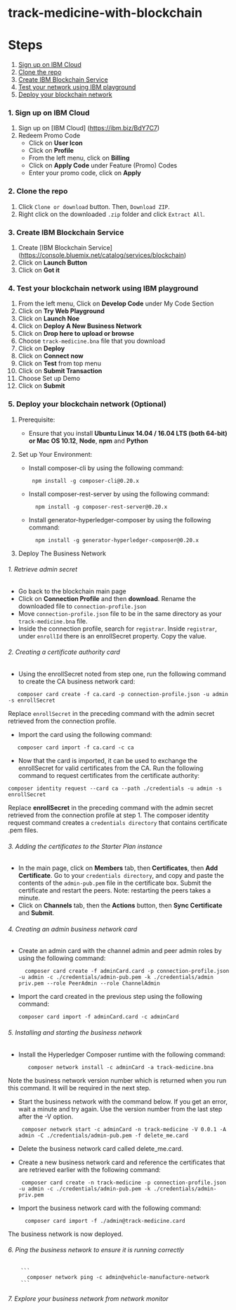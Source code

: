 # track-medicine-with-blockchain
# Steps

1. [Sign up on IBM Cloud](#1-sign-up-on-ibm-cloud)
2. [Clone the repo](#2-clone-the-repo)
3. [Create IBM Blockchain Service](#3-create-ibm-blockchain-service)
4. [Test your network using IBM playground](#4-test-your-blockchain-network-using-ibm-playground)
5. [Deploy your blockchain network ](#5-deploy-your-blockchain-network-optional )


### 1. Sign up on IBM Cloud
1. Sign up on [IBM Cloud] (https://ibm.biz/BdY7C7)
2. Redeem Promo Code 
   * Click on **User Icon**
   * Click on **Profile**
   * From the left menu, click on **Billing** 
   * Click on **Apply Code** under Feature (Promo) Codes
   * Enter your promo code, click on **Apply**

### 2. Clone the repo
1. Click `Clone or download` button. Then, `Download ZIP`.
2. Right click on the downloaded `.zip` folder and click `Extract All`.

### 3. Create IBM Blockchain Service
1. Create [IBM Blockchain Service] (https://console.bluemix.net/catalog/services/blockchain)
2. Click on **Launch Button**
3. Click on **Got it**

### 4. Test your blockchain network using IBM playground
1.  From the left menu, Click on **Develop Code** under My Code Section
2.  Click on **Try Web Playground**
3.  Click on **Launch Noe**
4.  Click on **Deploy A New Business Network**
5.  Click on **Drop here to upload or browse**
6.  Choose `track-medicine.bna` file that you download
7.  Click on **Deploy**
8.  Click on **Connect now**
9.  Click on **Test** from top menu
10. Click on **Submit Transaction**
11. Choose Set up Demo
12. Click on **Submit**

### 5. Deploy your blockchain network (Optional)
1. Prerequisite:
   * Ensure that you install **Ubuntu Linux 14.04 / 16.04 LTS (both 64-bit) or Mac OS 10.12**, **Node**, **npm** and **Python**

2. Set up Your Environment:
   * Install composer-cli by using the following command:
      ```
       npm install -g composer-cli@0.20.x
       ```
   * Install composer-rest-server by using the following command:
      ```
        npm install -g composer-rest-server@0.20.x
       ```
   * Install generator-hyperledger-composer by using the following command:
      ```
        npm install -g generator-hyperledger-composer@0.20.x
       ```
3. Deploy The Business Network
  ###### 1. Retrieve admin secret
   * Go back to the blockchain main page
   * Click on **Connection Profile** and then **download**. Rename the downloaded file to `connection-profile.json`
   * Move `connection-profile.json` file to be in the same directory as your `track-medicine.bna` file.
   * Inside the connection profile, search for `registrar`. Inside `registrar`, under `enrollId` there is an enrollSecret property. Copy the value.
   
  ###### 2. Creating a certificate authority card
   * Using the enrollSecret noted from step one, run the following command to create the CA business network card:
   ```
      composer card create -f ca.card -p connection-profile.json -u admin -s enrollSecret
   ``` 
   Replace `enrollSecret` in the preceding command with the admin secret retrieved from the connection profile.
   * Import the card using the following command:
   
   ```
      composer card import -f ca.card -c ca
   ```
   * Now that the card is imported, it can be used to exchange the enrollSecret for valid certificates from the CA. Run the following command to request certificates from the certificate authority:
   ```
   composer identity request --card ca --path ./credentials -u admin -s enrollSecret
   ```
   Replace **enrollSecret** in the preceding command with the admin secret retrieved from the connection profile at step 1. 
   The composer identity request command creates a `credentials directory` that contains certificate .pem files.

   
  ###### 3. Adding the certificates to the Starter Plan instance
   * In the main page, click on **Members** tab, then **Certificates**, then **Add Certificate**. Go to your `credentials directory`, and copy and paste the contents of the `admin-pub.pem` file in the certificate box. Submit the certificate and restart the peers. Note: restarting the peers takes a minute.
   * Click on **Channels** tab, then the **Actions** button, then **Sync Certificate** and **Submit**.
    
  ###### 4. Creating an admin business network card
   * Create an admin card with the channel admin and peer admin roles by using the following command:
       ```
         composer card create -f adminCard.card -p connection-profile.json -u admin -c ./credentials/admin-pub.pem -k ./credentials/admin priv.pem --role PeerAdmin --role ChannelAdmin
       ```
   * Import the card created in the previous step using the following command:
    
       ```
       composer card import -f adminCard.card -c adminCard
       ```
    
  ###### 5. Installing and starting the business network
   * Install the Hyperledger Composer runtime with the following command:
        ```
           composer network install -c adminCard -a track-medicine.bna
        ```
   Note the business network version number which is returned when you run this command. It will be required in the next step.
   * Start the business network with the command below. If you get an error, wait a minute and try again. Use the version number from the last step after the -V option.
        ```
         composer network start -c adminCard -n track-medicine -V 0.0.1 -A admin -C ./credentials/admin-pub.pem -f delete_me.card
        ```
   * Delete the business network card called delete_me.card.
   * Create a new business network card and reference the certificates that are retrieved earlier with the following command:
        ```
         composer card create -n track-medicine -p connection-profile.json -u admin -c ./credentials/admin-pub.pem -k ./credentials/admin-priv.pem
        ```
       
   * Import the business network card with the following command:
        ```
          composer card import -f ./admin@track-medicine.card
        ```
   The business network is now deployed.

  ###### 6. Ping the business network to ensure it is running correctly
        ```
          composer network ping -c admin@vehicle-manufacture-network
        ```
    
  ###### 7. Explore your business network from network monitor

   
   
   



 
